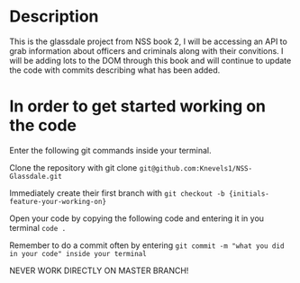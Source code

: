 # Description
This is the glassdale project from NSS book 2, I will be accessing an API to grab information about officers and criminals along with their convitions. I will be adding lots to the DOM through this book and will continue to update the code with commits describing what has been added.

# In order to get started working on the code

Enter the following git commands inside your terminal.

Clone the repository with git clone `git@github.com:Knevels1/NSS-Glassdale.git`

Immediately create their first branch with `git checkout -b {initials-feature-your-working-on}`

Open your code by copying the following code and entering it in you terminal `code .`

Remember to do a commit often by entering `git commit -m "what you did in your code" inside your terminal`

NEVER WORK DIRECTLY ON MASTER BRANCH!


